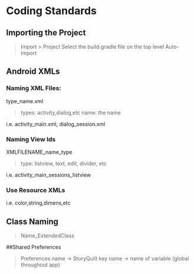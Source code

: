 # Coding Standards
## Importing the Project
> Import > Project
> Select the build.gradle file on the top level
> Auto-import

## Android XMLs
### Naming XML Files:
type_name.xml

> types: activity,dialog,etc
> name: the name

i.e. activity\_main.xml, dialog\_session.xml

### Naming View Ids
XMLFILENAME\_name\_type

> type: listview, text, edit, divider, etc

i.e. activity_main_sessions_listview

### Use Resource XMLs
i.e. color,string,dimens,etc

## Class Naming
> Name_ExtendedClass

##Shared Preferences
> Preferences name -> StoryQuilt 
> key name -> name of variable (global throughout app)
